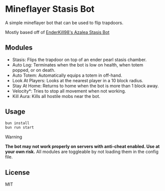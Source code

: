 # Mineflayer Stasis Bot
A simple mineflayer bot that can be used to flip trapdoors.

Mostly based off of [EnderKill98's Azalea Stasis Bot](https://github.com/EnderKill98/stasis-bot) 

## Modules
- Stasis: Flips the trapdoor on top of an ender pearl stasis chamber. 
- Auto Log: Terminates when the bot is low on health, when totem popped, or on death.
- Auto Totem: Automatically equips a totem in off-hand.
- Look At Players: Looks at the nearest player in a 10 block radius.
- Stay At Home: Returns to home when the bot is more than 1 block away.
- Velocity*: Tries to stop all movement when not working.
- Kill Aura: Kills all hostile mobs near the bot.

## Usage
```bash
bun install
bun run start
```

> [!WARNING]
> **The bot may not work properly on servers with anti-cheat enabled. Use at your own risk.**
> All modules are toggleable by not loading them in the config file.

## License
MIT
